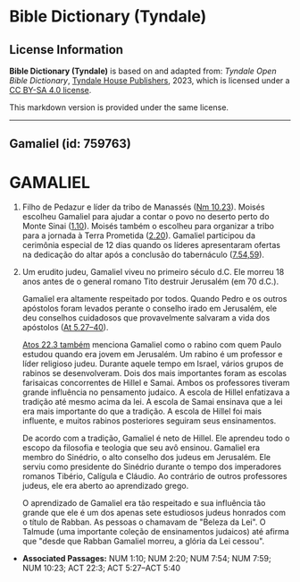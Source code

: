 # Bible Dictionary (Tyndale)

## License Information

**Bible Dictionary (Tyndale)** is based on and adapted from: _Tyndale Open Bible Dictionary_, [Tyndale House Publishers](https://tyndaleopenresources.com/), 2023, which is licensed under a [CC BY-SA 4.0 license](https://creativecommons.org/licenses/by-sa/4.0/legalcode.en).

This markdown version is provided under the same license.



--------------------------------

## Gamaliel (id: 759763)

GAMALIEL
========

1. Filho de Pedazur e líder da tribo de Manassés ([Nm 10\.23](https://ref.ly/Num10:23)). Moisés escolheu Gamaliel para ajudar a contar o povo no deserto perto do Monte Sinai ([1\.10](https://ref.ly/Num1:10)). Moisés também o escolheu para organizar a tribo para a jornada à Terra Prometida ([2\.20](https://ref.ly/Num2:20)). Gamaliel participou da cerimônia especial de 12 dias quando os líderes apresentaram ofertas na dedicação do altar após a conclusão do tabernáculo ([7\.54,59](https://ref.ly/Num7:54,Num7:59)).
2. Um erudito judeu, Gamaliel viveu no primeiro século d.C. Ele morreu 18 anos antes de o general romano Tito destruir Jerusalém (em 70 d.C.).

    Gamaliel era altamente respeitado por todos. Quando Pedro e os outros apóstolos foram levados perante o conselho irado em Jerusalém, ele deu conselhos cuidadosos que provavelmente salvaram a vida dos apóstolos ([At 5\.27–40](https://ref.ly/Acts5:27-Acts5:40)).

    [Atos 22\.3 também](https://ref.ly/Acts22:3) menciona Gamaliel como o rabino com quem Paulo estudou quando era jovem em Jerusalém. Um rabino é um professor e líder religioso judeu. Durante aquele tempo em Israel, vários grupos de rabinos se desenvolveram. Dois dos mais importantes foram as escolas farisaicas concorrentes de Hillel e Samai. Ambos os professores tiveram grande influência no pensamento judaico. A escola de Hillel enfatizava a tradição até mesmo acima da lei. A escola de Samai ensinava que a lei era mais importante do que a tradição. A escola de Hillel foi mais influente, e muitos rabinos posteriores seguiram seus ensinamentos.

    De acordo com a tradição, Gamaliel é neto de Hillel. Ele aprendeu todo o escopo da filosofia e teologia que seu avô ensinou. Gamaliel era membro do Sinédrio, o alto conselho dos judeus em Jerusalém. Ele serviu como presidente do Sinédrio durante o tempo dos imperadores romanos Tibério, Calígula e Cláudio. Ao contrário de outros professores judeus, ele era aberto ao aprendizado grego.

    O aprendizado de Gamaliel era tão respeitado e sua influência tão grande que ele é um dos apenas sete estudiosos judeus honrados com o título de Rabban. As pessoas o chamavam de "Beleza da Lei". O Talmude (uma importante coleção de ensinamentos judaicos) até afirma que "desde que Rabban Gamaliel morreu, a glória da Lei cessou".

* **Associated Passages:** NUM 1:10; NUM 2:20; NUM 7:54; NUM 7:59; NUM 10:23; ACT 22:3; ACT 5:27–ACT 5:40

